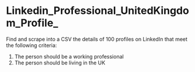 # Linkedin_Professional_UnitedKingdom_Profile_
Find and scrape into a CSV the details of 100 profiles on LinkedIn that meet the following criteria:

1) The person should be a working professional
2) The person should be living in the UK
